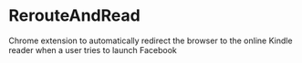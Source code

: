 # RerouteAndRead
Chrome extension to automatically redirect the browser to the online Kindle reader when a user tries to launch Facebook
